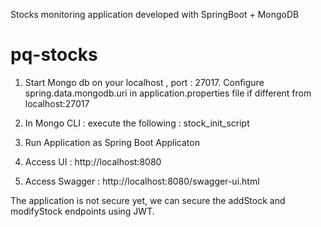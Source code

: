 Stocks monitoring application developed with SpringBoot + MongoDB

# pq-stocks
1. Start Mongo db on your localhost , port : 27017.
   Configure spring.data.mongodb.uri in application.properties file if different from localhost:27017

2.  In Mongo CLI : execute the following : stock_init_script  
            
3. Run Application as Spring Boot Applicaton

4. Access UI : http://localhost:8080

5. Access Swagger : http://localhost:8080/swagger-ui.html


The application is not secure yet, we can secure the addStock and modifyStock endpoints using JWT.
